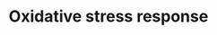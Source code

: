 ---
annotations:
- id: PW:0000378
  parent: regulatory pathway
  type: Pathway Ontology
  value: oxidative stress response pathway
authors:
- MaintBot
- Fehrhart
- Eweitz
description: ''
last-edited: 2021-05-16
organisms:
- Canis familiaris
redirect_from:
- /index.php/Pathway:WP1166
- /instance/WP1166
revision: null
schema-jsonld:
- '@context': https://schema.org/
  '@id': https://wikipathways.github.io/pathways/WP1166.html
  '@type': Dataset
  creator:
    '@type': Organization
    name: WikiPathways
  description: ''
  keywords:
  - CAT
  - CYBA
  - CYP1A1
  - FOS
  - GCLC
  - GPX1
  - GPX3
  - GSR
  - GSTT2
  - HMOX1
  - JUNB
  - MAOA
  - MAPK10
  - MAPK14
  - MGST1
  - MT1X
  - NFIX
  - NFKB1
  - NQO1
  - Nrf2
  - SOD1
  - SOD2
  - SOD3
  - SP1
  - TXN2
  - TXNRD1
  - TXNRD2
  - UGT1A6
  - XDH
  license: CC0
  name: Oxidative stress response
seo: CreativeWork
title: Oxidative stress response
wpid: WP1166
---